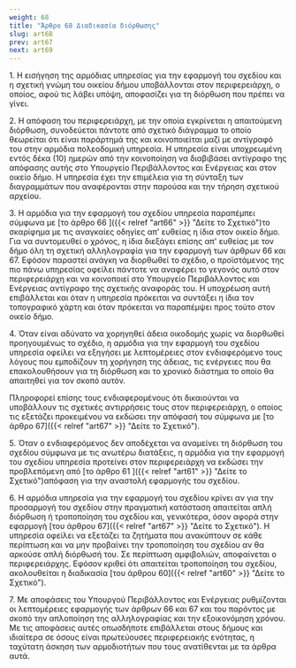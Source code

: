 ```yaml
---
weight: 68
title: "Άρθρο 68 Διαδικασία διόρθωσης"
slug: art68
prev: art67
next: art69
---
```


1\. Η εισήγηση της αρμόδιας υπηρεσίας για την εφαρμογή του σχεδίου και η σχετική γνώμη του οικείου δήμου υποβάλλονται στον περιφερειάρχη, ο οποίος, αφού τις λάβει υπόψη, αποφασίζει για τη διόρθωση που πρέπει να γίνει.

2\. Η απόφαση του περιφερειάρχη, με την οποία εγκρίνεται η απαιτούμενη διόρθωση, συνοδεύεται πάντοτε από σχετικό διάγραμμα το οποίο θεωρείται ότι είναι παράρτημά της και κοινοποιείται μαζί με αντίγραφό του στην αρμόδια πολεοδομική υπηρεσία. Η υπηρεσία είναι υποχρεωμένη εντός δέκα (10) ημερών από την κοινοποίηση να διαβιβάσει αντίγραφο της απόφασης αυτής στο Υπουργείο Περιβάλλοντος και Ενέργειας και στον οικείο δήμο. Η υπηρεσία έχει την επιμέλεια για τη σύνταξη των διαγραμμάτων που αναφέρονται στην παρούσα και την τήρηση σχετικού αρχείου.

3\. Η αρμόδια για την εφαρμογή του σχεδίου υπηρεσία παραπέμπει σύμφωνα με [το άρθρο 66 ]({{< relref "art66" >}} "Δείτε το Σχετικό")το σκαρίφημα με τις αναγκαίες οδηγίες απ' ευθείας η ίδια στον οικείο δήμο. Για να συντομευθεί ο χρόνος, η ίδια διεξάγει επίσης απ' ευθείας με τον δήμο όλη τη σχετική αλληλογραφία για την εφαρμογή των άρθρων 66 και 67. Εφόσον παραστεί ανάγκη να διορθωθεί το σχέδιο, ο προϊστάμενος της πιο πάνω υπηρεσίας οφείλει πάντοτε να αναφέρει το γεγονός αυτό στον περιφερειάρχη και να κοινοποιεί στο Υπουργείο Περιβάλλοντος και Ενέργειας αντίγραφο της σχετικής αναφοράς του. Η υποχρέωση αυτή επιβάλλεται και όταν η υπηρεσία πρόκειται να συντάξει η ίδια τον τοπογραφικό χάρτη και όταν πρόκειται να παραπέμψει προς τούτο στον οικείο δήμο.

4\. Όταν είναι αδύνατο να χορηγηθεί άδεια οικοδομής χωρίς να διορθωθεί προηγουμένως το σχέδιο, η αρμόδια για την εφαρμογή του σχεδίου υπηρεσία οφείλει να εξηγήσει με λεπτομέρειες στον ενδιαφερόμενο τους λόγους που εμποδίζουν τη χορήγηση της άδειας, τις ενέργειες που θα επακολουθήσουν για τη διόρθωση και το χρονικό διάστημα το οποίο θα απαιτηθεί για τον σκοπό αυτόν.

Πληροφορεί επίσης τους ενδιαφερομένους ότι δικαιούνται να υποβάλλουν τις σχετικές αντιρρήσεις τους στον περιφερειάρχη, ο οποίος τις εξετάζει προκειμένου να εκδώσει την απόφασή του σύμφωνα με [το άρθρο 67]({{< relref "art67" >}} "Δείτε το Σχετικό").

5\. Όταν ο ενδιαφερόμενος δεν αποδέχεται να αναμείνει τη διόρθωση του σχεδίου σύμφωνα με τις ανωτέρω διατάξεις, η αρμόδια για την εφαρμογή του σχεδίου υπηρεσία προτείνει στον περιφερειάρχη να εκδώσει την προβλεπόμενη από [το άρθρο 61 ]({{< relref "art61" >}} "Δείτε το Σχετικό")απόφαση για την αναστολή εφαρμογής του σχεδίου.

6\. Η αρμόδια υπηρεσία για την εφαρμογή του σχεδίου κρίνει αν για την προσαρμογή του σχεδίου στην πραγματική κατάσταση απαιτείται απλή διόρθωση ή τροποποίηση του σχεδίου και, γενικότερα, όσον αφορά στην εφαρμογή [του άρθρου 67]({{< relref "art67" >}} "Δείτε το Σχετικό"). Η υπηρεσία οφείλει να εξετάζει τα ζητήματα που ανακύπτουν σε κάθε περίπτωση και να μην προβαίνει την τροποποίηση του σχεδίου αν θα αρκούσε απλή διόρθωσή του. Σε περίπτωση αμφιβολιών, αποφαίνεται ο περιφερειάρχης. Εφόσον κριθεί ότι απαιτείται τροποποίηση του σχεδίου, ακολουθείται η διαδικασία [του άρθρου 60]({{< relref "art60" >}} "Δείτε το Σχετικό").

7\. Με αποφάσεις του Υπουργού Περιβάλλοντος και Ενέργειας ρυθμίζονται οι λεπτομέρειες εφαρμογής των άρθρων 66 και 67 και του παρόντος με σκοπό την απλοποίηση της αλληλογραφίας και την εξοικονόμηση χρόνου. Με τις αποφάσεις αυτές οπωσδήποτε επιβάλλεται στους δήμους και ιδιαίτερα σε όσους είναι πρωτεύουσες περιφερειακής ενότητας, η ταχύτατη άσκηση των αρμοδιοτήτων που τους ανατίθενται με τα άρθρα αυτά.


